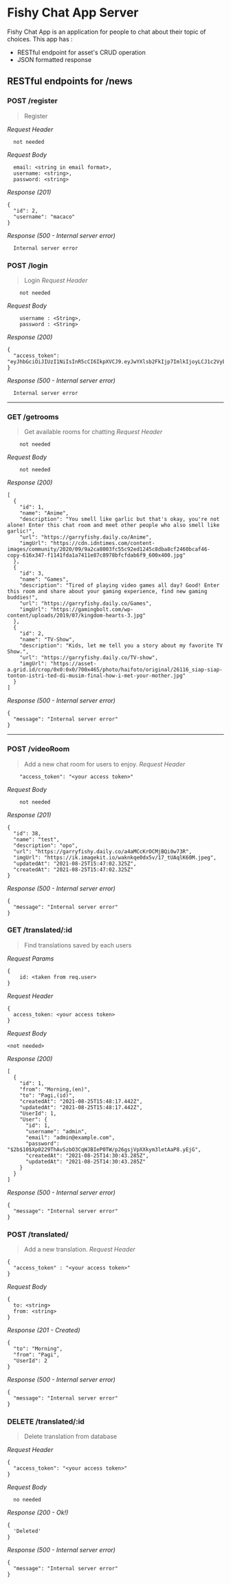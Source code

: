 # Fishy Chat App Server
Fishy Chat App is an application for people to chat about their topic of choices.
This app has : 
* RESTful endpoint for asset's CRUD operation
* JSON formatted response



## RESTful endpoints for /news
### POST /register

> Register

_Request Header_
```
  not needed
```

_Request Body_
```
  email: <string in email format>,
  username: <string>,
  password: <string>
```

_Response (201)_
```
{
  "id": 2,
  "username": "macaco"
}
```
_Response (500 - Internal server error)_
```
  Internal server error
```
### POST /login
> Login
_Request Header_
```
    not needed
```

_Request Body_
```
	username : <String>,
	password : <String>
```

_Response (200)_
```
{
  "access_token": "eyJhbGciOiJIUzI1NiIsInR5cCI6IkpXVCJ9.eyJwYXlsb2FkIjp7ImlkIjoyLCJ1c2VybmFtZSI6Im1hY2FjbyJ9LCJpYXQiOjE2Mjk5MDYzMzR9.dLxUpZLpBfk0RoFfeAPi4TxfaJsVuCKCvivSWHxi9qY"
}

```
_Response (500 - Internal server error)_
```
  Internal server error
```
---
### GET /getrooms
> Get available rooms for chatting
_Request Header_
```
    not needed
```

_Request Body_
```
	not needed
```

_Response (200)_
```
[
  {
    "id": 1,
    "name": "Anime",
    "description": "You smell like garlic but that's okay, you're not alone! Enter this chat room and meet other people who also smell like garlic!",
    "url": "https://garryfishy.daily.co/Anime",
    "imgUrl": "https://cdn.idntimes.com/content-images/community/2020/09/9a2ca8003fc55c92ed1245c8dba8cf2460bcaf46-copy-616x347-f1141fda1a7411e87c8978bfcfdab6f9_600x400.jpg"
  },
  {
    "id": 3,
    "name": "Games",
    "description": "Tired of playing video games all day? Good! Enter this room and share about your gaming experience, find new gaming buddies!",
    "url": "https://garryfishy.daily.co/Games",
    "imgUrl": "https://gamingbolt.com/wp-content/uploads/2019/07/kingdom-hearts-3.jpg"
  },
  {
    "id": 2,
    "name": "TV-Show",
    "description": "Kids, let me tell you a story about my favorite TV Show.",
    "url": "https://garryfishy.daily.co/TV-show",
    "imgUrl": "https://asset-a.grid.id/crop/0x0:0x0/700x465/photo/haifoto/original/26116_siap-siap-tonton-istri-ted-di-musim-final-how-i-met-your-mother.jpg"
  }
]
```

_Response (500 - Internal server error)_
```
{
  "message": "Internal server error"
}
```
---
### POST /videoRoom
> Add a new chat room for users to enjoy.
_Request Header_
```
    "access_token": "<your access token>"
```

_Request Body_
```
    not needed
```

_Response (201)_
```
{
  "id": 38,
  "name": "test",
  "description": "opo",
  "url": "https://garryfishy.daily.co/a4aMCcKrOCMjBQi0w73R",
  "imgUrl": "https://ik.imagekit.io/waknkqe0dx5v/17_tUAqlK60M.jpeg",
  "updatedAt": "2021-08-25T15:47:02.325Z",
  "createdAt": "2021-08-25T15:47:02.325Z"
}
```

_Response (500 - Internal server error)_
```
{
  "message": "Internal server error"
}
```
### GET /translated/:id
> Find translations saved by each users

_Request Params_
```
{
	id: <taken from req.user>
}
```
_Request Header_
```
{
  access_token: <your access token>
}
```

_Request Body_
```
<not needed>
```

_Response (200)_
```
[
  {
    "id": 1,
    "from": "Morning,(en)",
    "to": "Pagi,(id)",
    "createdAt": "2021-08-25T15:48:17.442Z",
    "updatedAt": "2021-08-25T15:48:17.442Z",
    "UserId": 1,
    "User": {
      "id": 1,
      "username": "admin",
      "email": "admin@example.com",
      "password": "$2b$10$Xp0229ThAvSzbO3CqWJBIeP0TW/p26gsjVpXXkym3letAaP8.yEjG",
      "createdAt": "2021-08-25T14:30:43.285Z",
      "updatedAt": "2021-08-25T14:30:43.285Z"
    }
  }
]
```


_Response (500 - Internal server error)_
```
{
  "message": "Internal server error"
}
```
### POST /translated/
> Add a new translation.
_Request Header_
```
{
  "access_token" : "<your access token>"
}
```

_Request Body_
```
{
  to: <string>
  from: <string>
}
```

_Response (201 - Created)_
```
{
  "to": "Morning",
  "from": "Pagi",
  "UserId": 2
}
```

_Response (500 - Internal server error)_
```
{
  "message": "Internal server error"
}
```
### DELETE /translated/:id
> Delete translation from database

_Request Header_
```
{
  "access_token": "<your access token>"
}
```

_Request Body_
```
  no needed
```

_Response (200 - Ok!)_
```
{
  'Deleted'
}
```

_Response (500 - Internal server error)_
```
{
  "message": "Internal server error"
}
```

